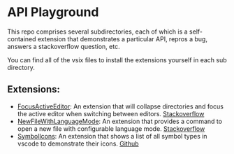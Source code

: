 # API Playground

This repo comprises several subdirectories, each of which is a self-contained extension that demonstrates a particular API, repros a bug, answers a stackoverflow question, etc.

You can find all of the vsix files to install the extensions yourself in each sub directory.

## Extensions:
* [FocusActiveEditor](FocusActiveEditor/README.md): An extension that will collapse directories and focus the active editor when switching between editors. [Stackoverflow](https://stackoverflow.com/questions/42673828/how-to-collapse-explorer-folders-before-focusing-a-file-in-vcode)
* [NewFileWithLanguageMode](NewFileWithLanguageMode/README.md): An extension that provides a command to open a new file with configurable language mode. [Stackoverflow](https://stackoverflow.com/questions/42677180/is-there-a-way-to-make-visual-code-create-html-file-by-default)
* [SymbolIcons](SymbolIcons/README.md): An extension that shows a list of all symbol types in vscode to demonstrate their icons. [Github](https://github.com/Microsoft/vscode/issues/21315)